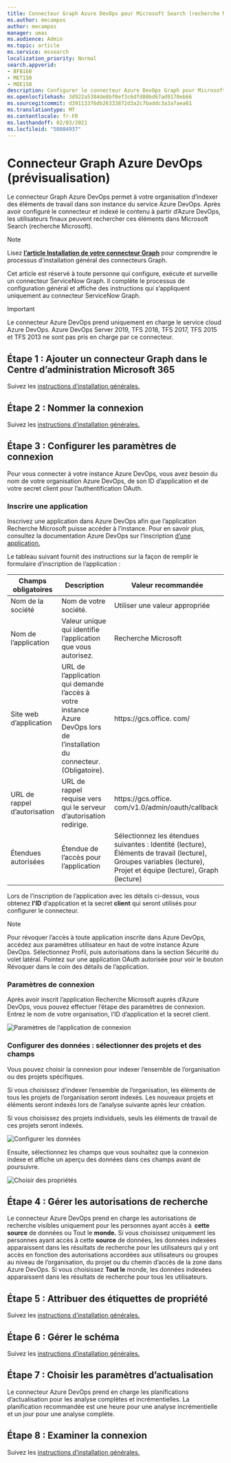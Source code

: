```yaml
---
title: Connecteur Graph Azure DevOps pour Microsoft Search (recherche Microsoft)
ms.author: mecampos
author: mecampos
manager: umas
ms.audience: Admin
ms.topic: article
ms.service: mssearch
localization_priority: Normal
search.appverid:
- BFB160
- MET150
- MOE150
description: Configurer le connecteur Azure DevOps Graph pour Microsoft Search (recherche Microsoft)
ms.openlocfilehash: 3d922a5384de8bf0ef3c6dfd80bd67ad9170eb66
ms.sourcegitcommit: d39113376db26333872d3a2c7baddc3a3a7aea61
ms.translationtype: MT
ms.contentlocale: fr-FR
ms.lasthandoff: 02/03/2021
ms.locfileid: "50084937"
---
```

<!---Previous ms.author: shgrover --->

# <a name="azure-devops-graph-connector-preview"></a>Connecteur Graph Azure DevOps (prévisualisation)

Le connecteur Graph Azure DevOps permet à votre organisation d’indexer des éléments de travail dans son instance du service Azure DevOps. Après avoir configuré le connecteur et indexé le contenu à partir d’Azure DevOps, les utilisateurs finaux peuvent rechercher ces éléments dans Microsoft Search (recherche Microsoft).

> [!NOTE]
> Lisez [**l’article Installation de votre connecteur Graph**](configure-connector.md) pour comprendre le processus d’installation général des connecteurs Graph.

Cet article est réservé à toute personne qui configure, exécute et surveille un connecteur ServiceNow Graph. Il complète le processus de configuration général et affiche des instructions qui s’appliquent uniquement au connecteur ServiceNow Graph.

>[!IMPORTANT]
>Le connecteur Azure DevOps prend uniquement en charge le service cloud Azure DevOps. Azure DevOps Server 2019, TFS 2018, TFS 2017, TFS 2015 et TFS 2013 ne sont pas pris en charge par ce connecteur.

<!---## Before you get started-->

<!---Insert "Before you get started" recommendations for this data source-->

## <a name="step-1-add-a-graph-connector-in-the-microsoft-365-admin-center"></a>Étape 1 : Ajouter un connecteur Graph dans le Centre d’administration Microsoft 365

Suivez les [instructions d’installation générales.](https://docs.microsoft.com/microsoftsearch/configure-connector)
<!---If the above phrase does not apply, delete it and insert specific details for your data source that are different from general setup 
instructions.-->

## <a name="step-2-name-the-connection"></a>Étape 2 : Nommer la connexion

Suivez les [instructions d’installation générales.](https://docs.microsoft.com/microsoftsearch/configure-connector)
<!---If the above phrase does not apply, delete it and insert specific details for your data source that are different from general setup 
instructions.-->

## <a name="step-3-configure-the-connection-settings"></a>Étape 3 : Configurer les paramètres de connexion

Pour vous connecter à votre instance Azure DevOps, [](https://docs.microsoft.com/azure/devops/organizations/accounts/create-organization) vous avez besoin du nom de votre organisation Azure DevOps, de son ID d’application et de votre secret client pour l’authentification OAuth.

### <a name="register-an-app"></a>Inscrire une application

Inscrivez une application dans Azure DevOps afin que l’application Recherche Microsoft puisse accéder à l’instance. Pour en savoir plus, consultez la documentation Azure DevOps sur l’inscription [d’une application.](https://docs.microsoft.com/azure/devops/integrate/get-started/authentication/oauth?view=azure-devops#register-your-app&preserve-view=true)

Le tableau suivant fournit des instructions sur la façon de remplir le formulaire d’inscription de l’application :

Champs obligatoires | Description | Valeur recommandée
--- | --- | ---
| Nom de la société         | Nom de votre société. | Utiliser une valeur appropriée   |
| Nom de l’application     | Valeur unique qui identifie l’application que vous autorisez.    | Recherche Microsoft     |
| Site web d’application  | URL de l’application qui demande l’accès à votre instance Azure DevOps lors de l’installation du connecteur. (Obligatoire).  | https://<span>gcs.office.</span> com/
| URL de rappel d’autorisation        | URL de rappel requise vers qui le serveur d’autorisation redirige. | https://<span>gcs.office.</span> com/v1.0/admin/oauth/callback|
| Étendues autorisées | Étendue de l’accès pour l’application | Sélectionnez les étendues suivantes : Identité (lecture), Éléments de travail (lecture), Groupes variables (lecture), Projet et équipe (lecture), Graph (lecture)|

Lors de l’inscription de l’application avec les détails ci-dessus, vous obtenez **l’ID** d’application et la secret **client** qui seront utilisés pour configurer le connecteur.

>[!NOTE]
>Pour révoquer l’accès à toute application inscrite dans Azure DevOps, accédez aux paramètres utilisateur en haut de votre instance Azure DevOps. Sélectionnez Profil, puis autorisations dans la section Sécurité du volet latéral. Pointez sur une application OAuth autorisée pour voir le bouton Révoquer dans le coin des détails de l’application.

### <a name="connection-settings"></a>Paramètres de connexion

Après avoir inscrit l’application Recherche Microsoft auprès d’Azure DevOps, vous pouvez effectuer l’étape des paramètres de connexion. Entrez le nom de votre organisation, l’ID d’application et la secret client.

![Paramètres de l’application de connexion](media/ADO_Connection_settings_2.png)

### <a name="configure-data-select-projects-and-fields"></a>Configurer des données : sélectionner des projets et des champs

Vous pouvez choisir la connexion pour indexer l’ensemble de l’organisation ou des projets spécifiques.

Si vous choisissez d’indexer l’ensemble de l’organisation, les éléments de tous les projets de l’organisation seront indexés. Les nouveaux projets et éléments seront indexés lors de l’analyse suivante après leur création.

Si vous choisissez des projets individuels, seuls les éléments de travail de ces projets seront indexés.

![Configurer les données](media/ADO_Configure_data.png)

Ensuite, sélectionnez les champs que vous souhaitez que la connexion indexe et affiche un aperçu des données dans ces champs avant de poursuivre.

![Choisir des propriétés](media/ADO_choose_properties.png)

## <a name="step-4-manage-search-permissions"></a>Étape 4 : Gérer les autorisations de recherche

Le connecteur Azure DevOps prend en charge les autorisations de recherche visibles uniquement pour les personnes ayant accès à  **cette source** de données ou Tout le **monde.** Si vous choisissez uniquement les personnes ayant accès à cette **source** de données, les données indexées apparaissent dans les résultats de recherche pour les utilisateurs qui y ont accès en fonction des autorisations accordées aux utilisateurs ou groupes au niveau de l’organisation, du projet ou du chemin d’accès de la zone dans Azure DevOps. Si vous choisissez **Tout le** monde, les données indexées apparaissent dans les résultats de recherche pour tous les utilisateurs.

## <a name="step-5-assign-property-labels"></a>Étape 5 : Attribuer des étiquettes de propriété

Suivez les [instructions d’installation générales.](https://docs.microsoft.com/microsoftsearch/configure-connector)

## <a name="step-6-manage-schema"></a>Étape 6 : Gérer le schéma

Suivez les [instructions d’installation générales.](https://docs.microsoft.com/microsoftsearch/configure-connector)

## <a name="step-7-choose-refresh-settings"></a>Étape 7 : Choisir les paramètres d’actualisation

Le connecteur Azure DevOps prend en charge les planifications d’actualisation pour les analyse complètes et incrémentielles.
La planification recommandée est une heure pour une analyse incrémentielle et un jour pour une analyse complète.

## <a name="step-8-review-connection"></a>Étape 8 : Examiner la connexion

Suivez les [instructions d’installation générales.](https://docs.microsoft.com/microsoftsearch/configure-connector)
<!---If the above phrase does not apply, delete it and insert specific details for your data source that are different from general setup 
instructions.-->

<!---## Troubleshooting-->
<!---Insert troubleshooting recommendations for this data source-->

<!---## Limitations-->
<!---Insert limitations for this data source-->

